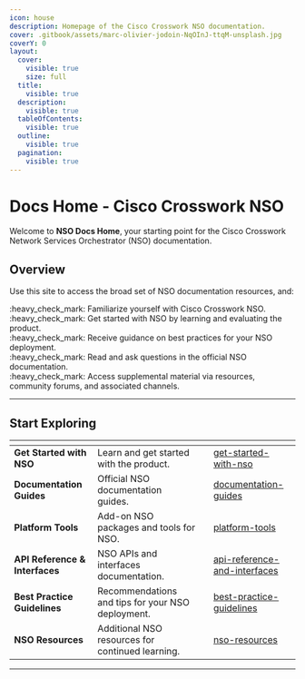 ```yaml
---
icon: house
description: Homepage of the Cisco Crosswork NSO documentation.
cover: .gitbook/assets/marc-olivier-jodoin-NqOInJ-ttqM-unsplash.jpg
coverY: 0
layout:
  cover:
    visible: true
    size: full
  title:
    visible: true
  description:
    visible: true
  tableOfContents:
    visible: true
  outline:
    visible: true
  pagination:
    visible: true
---
```


# Docs Home - Cisco Crosswork NSO

Welcome to **NSO Docs Home**, your starting point for the Cisco Crosswork Network Services Orchestrator (NSO) documentation.&#x20;

## Overview

Use this site to access the broad set of NSO documentation resources, and:

:heavy\_check\_mark: Familiarize yourself with Cisco Crosswork NSO.\
:heavy\_check\_mark: Get started with NSO by learning and evaluating the product. \
:heavy\_check\_mark: Receive guidance on best practices for your NSO deployment.\
:heavy\_check\_mark: Read and ask questions in the official NSO documentation.\
:heavy\_check\_mark: Access supplemental material via resources, community forums, and associated channels.

***

## Start Exploring

<table data-view="cards"><thead><tr><th></th><th></th><th data-hidden data-card-cover data-type="files"></th><th data-hidden data-card-target data-type="content-ref"></th></tr></thead><tbody><tr><td><strong>Get Started with NSO</strong></td><td>Learn and get started with the product.</td><td></td><td><a href="get-started/get-started-with-nso/">get-started-with-nso</a></td></tr><tr><td><strong>Documentation Guides</strong></td><td>Official NSO documentation guides.</td><td></td><td><a href="docs-and-guides/documentation-guides/">documentation-guides</a></td></tr><tr><td><strong>Platform Tools</strong></td><td>Add-on NSO packages and tools for NSO.</td><td></td><td><a href="docs-and-guides/platform-tools/">platform-tools</a></td></tr><tr><td><strong>API Reference &#x26; Interfaces</strong></td><td>NSO APIs and interfaces documentation.</td><td></td><td><a href="docs-and-guides/api-reference-and-interfaces/">api-reference-and-interfaces</a></td></tr><tr><td><strong>Best Practice Guidelines</strong></td><td>Recommendations and tips for your NSO deployment.</td><td></td><td><a href="docs-and-guides/best-practice-guidelines/">best-practice-guidelines</a></td></tr><tr><td><strong>NSO Resources</strong></td><td>Additional NSO resources for continued learning.</td><td></td><td><a href="resources/nso-resources/">nso-resources</a></td></tr></tbody></table>

***
